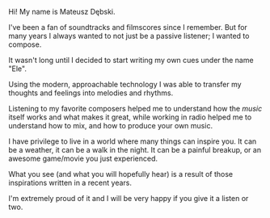 Hi! My name is Mateusz Dębski.I've been a fan of soundtracks and filmscores since I remember. But for many years I always wanted to not just be a passive listener; I wanted to compose.It wasn't long until I decided to start writing my own cues under the name "Ele".Using the modern, approachable technology I was able to transfer my thoughts and feelings into melodies and rhythms. Listening to my favorite composers helped me to understand how the *music* itself works and what makes it great, while working in radio helped me to understand how to mix, and how to produce your own music.I have privilege to live in a world where many things can inspire you. It can be a weather, it can be a walk in the night. It can be a painful breakup, or an awesome game/movie you just experienced. What you see (and what you will hopefully hear) is a result of those inspirations written in a recent years.I'm extremely proud of it and I will be very happy if you give it a listen or two.
